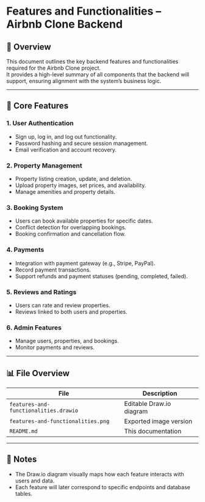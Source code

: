 # Features and Functionalities – Airbnb Clone Backend

## 📘 Overview
This document outlines the key backend features and functionalities required for the Airbnb Clone project.  
It provides a high-level summary of all components that the backend will support, ensuring alignment with the system’s business logic.

---

## 🧩 Core Features

### 1. **User Authentication**
- Sign up, log in, and log out functionality.
- Password hashing and secure session management.
- Email verification and account recovery.

### 2. **Property Management**
- Property listing creation, update, and deletion.
- Upload property images, set prices, and availability.
- Manage amenities and property details.

### 3. **Booking System**
- Users can book available properties for specific dates.
- Conflict detection for overlapping bookings.
- Booking confirmation and cancellation flow.

### 4. **Payments**
- Integration with payment gateway (e.g., Stripe, PayPal).
- Record payment transactions.
- Support refunds and payment statuses (pending, completed, failed).

### 5. **Reviews and Ratings**
- Users can rate and review properties.
- Reviews linked to both users and properties.

### 6. **Admin Features**
- Manage users, properties, and bookings.
- Monitor payments and reviews.

---

## 📊 File Overview
| File | Description |
|------|--------------|
| `features-and-functionalities.drawio` | Editable Draw.io diagram |
| `features-and-functionalities.png` | Exported image version |
| `README.md` | This documentation |

---

## 🧠 Notes
- The Draw.io diagram visually maps how each feature interacts with users and data.
- Each feature will later correspond to specific endpoints and database tables.
